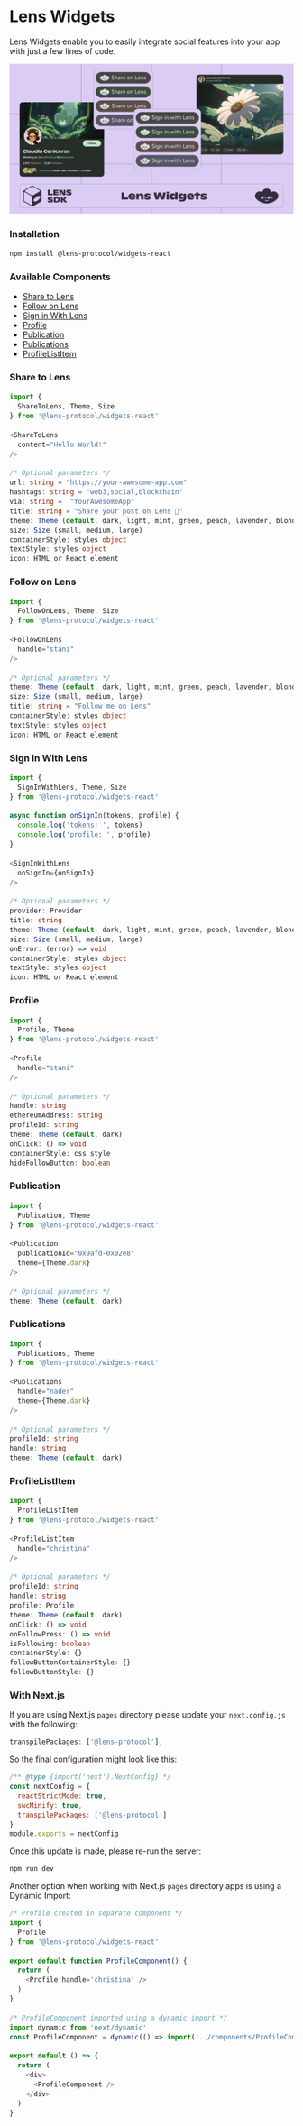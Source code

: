 # Lens Widgets

Lens Widgets enable you to easily integrate social features into your app with just a few lines of code.

![Lens Widgets](widgets_header.png)

### Installation

```sh
npm install @lens-protocol/widgets-react
```

### Available Components 

- [Share to Lens](#share-to-lens)
- [Follow on Lens](#follow-on-lens)
- [Sign in With Lens](#sign-in-with-lens)
- [Profile](#profile)
- [Publication](#publication)
- [Publications](#publications)
- [ProfileListItem](#profile-list-item)

### Share to Lens

```typescript
import {
  ShareToLens, Theme, Size
} from '@lens-protocol/widgets-react'

<ShareToLens
  content="Hello World!"
/>

/* Optional parameters */
url: string = "https://your-awesome-app.com"
hashtags: string = "web3,social,blockchain"
via: string =  "YourAwesomeApp"
title: string = "Share your post on Lens 🌿"
theme: Theme (default, dark, light, mint, green, peach, lavender, blonde)
size: Size (small, medium, large)
containerStyle: styles object
textStyle: styles object
icon: HTML or React element
```

### Follow on Lens

```typescript
import {
  FollowOnLens, Theme, Size
} from '@lens-protocol/widgets-react'

<FollowOnLens
  handle="stani"
/>

/* Optional parameters */
theme: Theme (default, dark, light, mint, green, peach, lavender, blonde)
size: Size (small, medium, large)
title: string = "Follow me on Lens"
containerStyle: styles object
textStyle: styles object
icon: HTML or React element
```

### Sign in With Lens

```typescript
import {
  SignInWithLens, Theme, Size
} from '@lens-protocol/widgets-react'

async function onSignIn(tokens, profile) {
  console.log('tokens: ', tokens)
  console.log('profile: ', profile)
}

<SignInWithLens
  onSignIn={onSignIn}
/>

/* Optional parameters */
provider: Provider
title: string
theme: Theme (default, dark, light, mint, green, peach, lavender, blonde)
size: Size (small, medium, large)
onError: (error) => void
containerStyle: styles object
textStyle: styles object
icon: HTML or React element
```

### Profile

```typescript
import {
  Profile, Theme
} from '@lens-protocol/widgets-react'

<Profile
  handle="stani"
/>

/* Optional parameters */
handle: string
ethereumAddress: string
profileId: string
theme: Theme (default, dark)
onClick: () => void
containerStyle: css style
hideFollowButton: boolean
```

### Publication

```typescript
import {
  Publication, Theme
} from '@lens-protocol/widgets-react'

<Publication
  publicationId="0x9afd-0x02e8"
  theme={Theme.dark}
/>

/* Optional parameters */
theme: Theme (default, dark)
```

### Publications

```typescript
import {
  Publications, Theme
} from '@lens-protocol/widgets-react'

<Publications
  handle="nader"
  theme={Theme.dark}
/>

/* Optional parameters */
profileId: string
handle: string
theme: Theme (default, dark)
```

### ProfileListItem

```typescript
import {
  ProfileListItem
} from '@lens-protocol/widgets-react'

<ProfileListItem
  handle="christina"
/>

/* Optional parameters */
profileId: string
handle: string
profile: Profile
theme: Theme (default, dark)
onClick: () => void
onFollowPress: () => void
isFollowing: boolean
containerStyle: {}
followButtonContainerStyle: {}
followButtonStyle: {}
```

### With Next.js

If you are using Next.js `pages` directory please update your `next.config.js` with the following:

```javascript
transpilePackages: ['@lens-protocol'],
```

So the final configuration might look like this:

```javascript
/** @type {import('next').NextConfig} */
const nextConfig = {
  reactStrictMode: true,
  swcMinify: true,
  transpilePackages: ['@lens-protocol']
}
module.exports = nextConfig
```

Once this update is made, please re-run the server:

```sh
npm run dev
```

Another option when working with Next.js `pages` directory apps is using a Dynamic Import:

```typescript
/* Profile created in separate component */
import {
  Profile
} from '@lens-protocol/widgets-react'

export default function ProfileComponent() {
  return (
    <Profile handle='christina' />
  )
}

/* ProfileComponent imported using a dynamic import */
import dynamic from 'next/dynamic'
const ProfileComponent = dynamic(() => import('../components/ProfileComponent'), { ssr: false })

export default () => {
  return (
    <div>
      <ProfileComponent />
    </div>
  )
}
```

